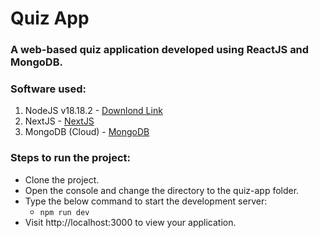 # Quiz App
### A web-based quiz application developed using ReactJS and MongoDB.

### Software used:
1. NodeJS v18.18.2 - [Downlond Link](https://nodejs.org/download/release/v18.18.2/node-v18.18.2-x64.msi)
2. NextJS - [NextJS](https://nextjs.org/)
3. MongoDB (Cloud) - [MongoDB](https://www.mongodb.com/)

### Steps to run the project:
- Clone the project.
- Open the console and change the directory to the quiz-app folder.
- Type the below command to start the development server:
  - `npm run dev` 
- Visit http://localhost:3000 to view your application. 
